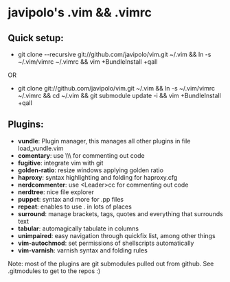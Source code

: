 # javipolo's .vim && .vimrc

## Quick setup:
* git clone --recursive git://github.com/javipolo/vim.git ~/.vim && ln -s ~/.vim/vimrc ~/.vimrc && vim +BundleInstall +qall

OR

* git clone git://github.com/javipolo/vim.git ~/.vim && ln -s ~/.vim/vimrc ~/.vimrc && cd ~/.vim && git submodule update -i && vim +BundleInstall +qall

## Plugins:
* **vundle**:          Plugin manager, this manages all other plugins in file load\_vundle.vim
* **comentary**:       use \\\\\\ for commenting out code
* **fugitive**:        integrate vim with git
* **golden-ratio**:    resize windows applying golden ratio
* **haproxy**:         syntax highlighting and folding for haproxy.cfg
* **nerdcommenter**:   use \<Leader\>cc for commenting out code
* **nerdtree**:        nice file explorer
* **puppet**:          syntax and more for .pp files
* **repeat**:          enables to use . in lots of places
* **surround**:        manage brackets, tags, quotes and everything that surrounds text
* **tabular**:         automagically tabulate in columns
* **unimpaired**:      easy navigation through quickfix list, among other things
* **vim-autochmod**:   set permissions of shellscripts automatically
* **vim-varnish**:     varnish syntax and folding rules

Note: most of the plugins are git submodules pulled out from github. See .gitmodules to get to the repos :)
